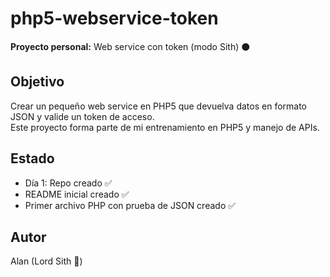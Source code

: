 # php5-webservice-token

**Proyecto personal:** Web service con token (modo Sith) ⚫

## Objetivo
Crear un pequeño web service en PHP5 que devuelva datos en formato JSON y valide un token de acceso.  
Este proyecto forma parte de mi entrenamiento en PHP5 y manejo de APIs.

## Estado
- Día 1: Repo creado ✅
- README inicial creado ✅
- Primer archivo PHP con prueba de JSON creado ✅

## Autor
Alan (Lord Sith 👾)